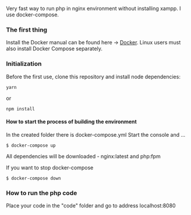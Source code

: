 Very fast way to run php in nginx environment without installing xampp. I use docker-compose.

### The first thing
Install the Docker manual can be found here ->
[Docker](https://www.docker.com/get-started).
Linux users must also install Docker Compose separately.

### Initialization

Before the first use, clone this repository and install node dependencies:

```
yarn
``` 

or 

```
npm install
```

#### How to start the process of building the environment
In the created folder there is docker-compose.yml
Start the console and ...
```
$ docker-compose up 
```
All dependencies will be downloaded - nginx:latest and php:fpm

If you want to stop docker-compose
```
$ docker-compose down
```

### How to run the php code

Place your code in the "code" folder and go to address localhost:8080
